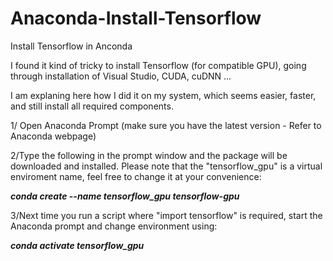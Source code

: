 # Anaconda-Install-Tensorflow
Install Tensorflow in Anconda


I found it kind of tricky to install Tensorflow (for compatible GPU), going through installation of Visual Studio, CUDA, cuDNN ...


I am explaning here how I did it on my system, which seems easier, faster, and still install all required components.

1/ Open Anaconda Prompt (make sure you have the latest version - Refer to Anaconda webpage)

2/Type the following in the prompt window and the package will be downloaded and installed. Please note that the "tensorflow_gpu" is a virtual enviroment name, feel free to change it at your convenience:

**_conda create --name tensorflow_gpu tensorflow-gpu_**

3/Next time you run a script where "import tensorflow" is required, start the Anaconda prompt and change environment using:

**_conda activate tensorflow_gpu_**

